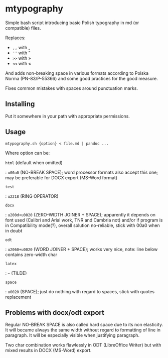 mtypography
===========

Simple bash script introducing basic Polish typography in md (or compatible) files.

Replaces:

- `,,` with „ 
- `''` with ”
- `>>` with »
- `<<` with «

And adds non-breaking space in various formats according to Polska Norma (PN-83/P-55366)
and some good practices for the good measure.

Fixes common mistakes with spaces around punctuation marks.

## Installing

Put it somewhere in your path with appropriate permissions.

## Usage

    mtypography.sh {option} < file.md | pandoc ...

Where option can be:

`html` (default when omitted)

: `u00a0` (NO-BREAK SPACE); word processor formats also accept this one; may be preferable for
  DOCX export (MS-Word format)

`test`

: `u2218` (RING OPERATOR)

`docx`

: `u200d+u0020` (ZERO-WIDTH JOINER + SPACE); apparently it depends on font used (Calibri and
  Arial work, TNR and Cambria not) and/or if program is in Compatibility mode(?), overall
  solution no-reliable, stick with 00a0 when in doubt

`odt`

: `u2060+u0020` (WORD JOINER + SPACE); works very nice, note: line below contains zero-width
  char

`latex`

: `~` (TILDE)

`space`

: `u0020` (SPACE); just do nothing with regard to spaces, stick with quotes replacement


## Problems with docx/odt export

Regular NO-BREAK SPACE is also called hard space due to its non elasticity. It will became
always the same width without regard to formatting of line in paragraph. It will be
especially visible when justifying paragraph.

Two char combination works flawlessly in ODT (LibreOffice Writer) but with mixed results
in DOCX (MS-Word) export.

